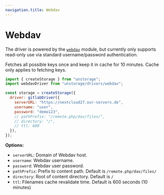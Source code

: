 ```yaml
---
navigation.title: Webdav
---
```


# Webdav

The driver is powered by the [`webdav`](https://www.npmjs.com/package/webdav) module, but currently only supports read-only use via standard username/password authentication.

Fetches all possible keys once and keep it in cache for 10 minutes. Cache only applies to fetching keys.

```js
import { createStorage } from "unstorage";
import webdavDriver from "unstorage/drivers/webdav";

const storage = createStorage({
  driver: gitlabDriver({
    serverURL: "https://nextcloud27.our-servers.de",
    username: "user",
    password: "demo123",
    // pathPrefix: "/remote.php/dav/files/",
    // directory: "/",
    // ttl: 600
  }),
});
```

**Options:**

- `serverURL`: Domain of Webdav host.
- `username`: Webdav username.
- `password`: Webdav user password.
- `pathPrefix`: Prefix to content path. Default is `/remote.php/dav/files/`
- `directory`: Root of content directory. Default is `/`
- `ttl`: Filenames cache revalidate time. Default is 600 seconds (10 minutes)
